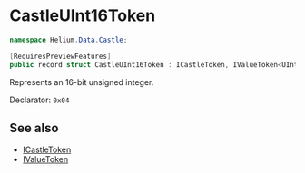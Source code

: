 # CastleUInt16Token

~~~cs
namespace Helium.Data.Castle;

[RequiresPreviewFeatures]
public record struct CastleUInt16Token : ICastleToken, IValueToken<UInt16>
~~~

Represents an 16-bit unsigned integer.

Declarator: `0x04`

## See also

- [ICastleToken](./icastletoken.md)
- [IValueToken](../../abstraction/ref/ivaluetoken.md)